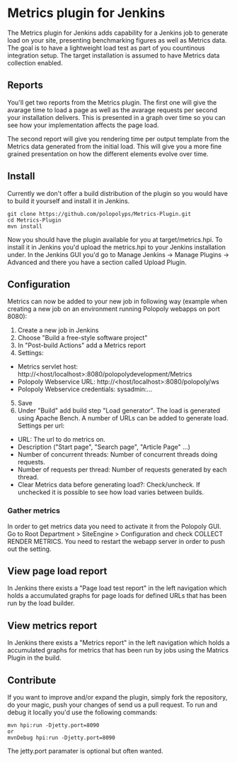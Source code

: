 # Metrics plugin for Jenkins

The Metrics plugin for Jenkins adds capability for a Jenkins job to generate load on your site, presenting benchmarking figures as well as Metrics data.
The goal is to have a lightweight load test as part of you countinous integration setup.
The target installation is assumed to have Metrics data collection enabled.

## Reports

You'll get two reports from the Metrics plugin.
The first one will give the avarage time to load a page as well as the avarage requests per second your installation delivers. This is presented in a graph over time so you can see how your implementation affects the page load.

The second report will give you rendering time per output template from the Metrics data generated from the initial load. This will give you a more fine grained presentation on how the different elements evolve over time.

## Install

Currently we don't offer a build distribution of the plugin so you would have to build it yourself and install it in Jenkins.

    git clone https://github.com/polopolyps/Metrics-Plugin.git
    cd Metrics-Plugin
    mvn install

Now you should have the plugin available for you at target/metrics.hpi. To install it in Jenkins you'd upload the metrics.hpi to your Jenkins installation under. In the Jenkins GUI you'd go to Manage Jenkins -> Manage Plugins -> Advanced and there you have a section called Upload Plugin.

## Configuration

Metrics can now be added to your new job in following way (example when creating a new job on an environment running Polopoly webapps on port 8080):

1. Create a new job in Jenkins
2. Choose "Build a free-style software project"
3. In "Post-build Actions" add a Metrics report
4. Settings:
* Metrics servlet host: http://<host/localhost>:8080/polopolydevelopment/Metrics
* Polopoly Webservice URL: http://<host/localhost>:8080/polopoly/ws
* Polopoly Webservice credentials: sysadmin:...
5. Save
6. Under "Build" add build step "Load generator". The load is generated using Apache Bench. A number of URLs can be added to generate load. Settings per url:
* URL: The url to do metrics on.
* Description ("Start page", "Search page", "Article Page" ...)
* Number of concurrent threads: Number of concurrent threads doing requests.
* Number of requests per thread: Number of requests generated by each thread.
* Clear Metrics data before generating load?: Check/uncheck. If unchecked it is possible to see how load varies between builds. 

### Gather metrics

In order to get metrics data you need to activate it from the Polopoly GUI. Go to Root Department > SiteEngine > Configuration and check COLLECT RENDER METRICS. You need to restart the webapp server in order to push out the setting.

## View page load report

In Jenkins there exists a "Page load test report" in the left navigation which holds a accumulated graphs for page loads for defined URLs that has been run by the load builder.

## View metrics report

In Jenkins there exists a "Metrics report" in the left navigation which holds a accumulated graphs for metrics that has been run by jobs using the Matrics Plugin in the build.

## Contribute

If you want to improve and/or expand the plugin, simply fork the repository, do your magic, push your changes of send us a pull request.
To run and debug it locally you'd use the following commands:

    mvn hpi:run -Djetty.port=8090
    or 
    mvnDebug hpi:run -Djetty.port=8090

The jetty.port paramater is optional but often wanted.
